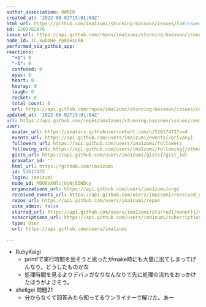 ```yaml
---
author_association: OWNER
created_at: '2022-08-02T15:01:04Z'
html_url: https://github.com/ima1zumi/stunning-bassoon/issues/53#issuecomment-1202762876
id: 1202762876
issue_url: https://api.github.com/repos/ima1zumi/stunning-bassoon/issues/53
node_id: IC_kwDOHe_Pp85HsLR8
performed_via_github_app: 
reactions:
  "+1": 0
  "-1": 0
  confused: 0
  eyes: 0
  heart: 0
  hooray: 0
  laugh: 0
  rocket: 0
  total_count: 0
  url: https://api.github.com/repos/ima1zumi/stunning-bassoon/issues/comments/1202762876/reactions
updated_at: '2022-08-02T15:01:04Z'
url: https://api.github.com/repos/ima1zumi/stunning-bassoon/issues/comments/1202762876
user:
  avatar_url: https://avatars.githubusercontent.com/u/52617472?v=4
  events_url: https://api.github.com/users/ima1zumi/events{/privacy}
  followers_url: https://api.github.com/users/ima1zumi/followers
  following_url: https://api.github.com/users/ima1zumi/following{/other_user}
  gists_url: https://api.github.com/users/ima1zumi/gists{/gist_id}
  gravatar_id: ''
  html_url: https://github.com/ima1zumi
  id: 52617472
  login: ima1zumi
  node_id: MDQ6VXNlcjUyNjE3NDcy
  organizations_url: https://api.github.com/users/ima1zumi/orgs
  received_events_url: https://api.github.com/users/ima1zumi/received_events
  repos_url: https://api.github.com/users/ima1zumi/repos
  site_admin: false
  starred_url: https://api.github.com/users/ima1zumi/starred{/owner}{/repo}
  subscriptions_url: https://api.github.com/users/ima1zumi/subscriptions
  type: User
  url: https://api.github.com/users/ima1zumi

---
```

- RubyKaigi
    - printfで実行時間を出そうと思ったがmake時にも大量に出てしまってげんなり。どうしたものかな
    - 処理時間を見るよりデバッガなりなんなりで先に処理の流れをおっかけたほうがよさそう。
- shellgei 問題21
    - 分からなくて回答みたら知ってるワンライナーで解けた。あー
